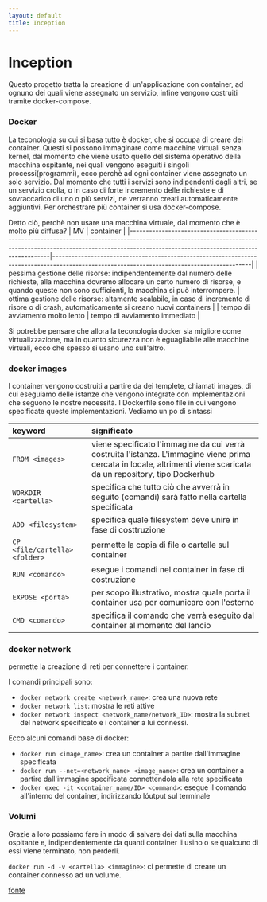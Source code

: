 ```yaml
---
layout: default
title: Inception
---
```


# Inception
Questo progetto tratta la creazione di un'applicazione con container, ad ognuno dei quali viene assegnato un servizio, infine vengono costruiti tramite docker-compose.

### Docker
La teconologia su cui si basa tutto è docker, che si occupa di creare dei container. Questi si possono immaginare come macchine virtuali senza kernel, dal momento che viene usato quello del sistema operativo della macchina ospitante, nei quali vengono eseguiti i singoli processi(programmi), ecco perchè ad ogni container viene assegnato un solo servizio.
Dal momento che tutti i servizi sono indipendenti dagli altri, se un servizio crolla, o in caso di forte incremento delle richieste e di sovraccarico di uno o più servizi, ne verranno creati automaticamente aggiuntivi.
Per orchestrare più container si usa docker-compose.

Detto ciò, perchè non usare una macchina virtuale, dal momento che è molto più diffusa?
| MV                                                                                                                                                                                                              | container                                                                                                                                  |
|-----------------------------------------------------------------------------------------------------------------------------------------------------------------------------------------------------------------|--------------------------------------------------------------------------------------------------------------------------------------------|
| pessima gestione delle risorse: indipendentemente dal numero delle richieste, alla macchina dovremo allocare un certo numero di risorse, e quando queste non sono sufficienti, la macchina si può interrompere. | ottima gestione delle risorse: altamente scalabile, in caso di incremento di risore o di crash, automaticamente si creano nuovi containers |
| tempo di avviamento molto lento                                                                                                                                                                                 | tempo di avviamento immediato                                                                                                              |

Si potrebbe pensare che allora la teconologia docker sia migliore come virtualizzazione, ma in quanto sicurezza non è eguagliabile alle macchine virtuali, ecco che spesso si usano uno sull'altro.

### docker images
I container vengono costruiti a partire da dei templete, chiamati images, di cui eseguiamo delle istanze che vengono integrate con implementazioni che seguono le nostre necessità.
I Dockerfile sono file in cui vengono specificate queste implementazioni. Vediamo un po di sintassi

| keyword | significato |
|:----------------------------------|:---------------------------------------------------------------------------------------|
| `FROM <images>` | viene specificato l'immagine da cui verrà costruita l'istanza. L'immagine viene prima cercata in locale, altrimenti viene scaricata da un repository, tipo Dockerhub |
| `WORKDIR <cartella>` | specifica che tutto ciò che avverrà in seguito (comandi) sarà fatto nella cartella specificata |
| `ADD <filesystem>` | specifica quale filesystem deve unire in fase di costtruzione |
| `CP <file/cartella> <folder>` | permette la copia di file o cartelle sul container |
| `RUN <comando>` | esegue i comandi nel container in fase di costruzione |
| `EXPOSE <porta>` | per scopo illustrativo, mostra quale porta il container usa per comunicare con l'esterno |
| `CMD <comando>`  | specifica il comando che verrà eseguito dal container al momento del lancio |
  
### docker network
permette la creazione di reti per connettere i container. 

I comandi principali sono:
- `docker network create <network_name>`: crea una nuova rete 
- `docker network list`: mostra le reti attive
- `docker network inspect <network_name/network_ID>`: mostra la subnet del network specificato e i container a lui connessi.
  
Ecco alcuni comandi base di docker:
- `docker run <image_name>`: crea un container a partire dall'immagine specificata
- `docker run --net=<network_name> <image_name>`: crea un container a partire dall'immagine specificata connettendola alla rete specificata
- `docker exec -it <container_name/ID> <command>`: esegue il comando all'interno del container, indirizzando lóutput sul terminale
  
### Volumi
Grazie a loro possiamo fare in modo di salvare dei dati sulla macchina ospitante e, indipendentemente da quanti container li usino o se qualcuno di essi viene terminato, non perderli.
  
`docker run -d -v <cartella> <immagine>`: ci permette di creare un container connesso ad un volume.
  
[fonte](https://www.freecodecamp.org/news/comprehensive-introductory-guide-to-docker-vms-and-containers-4e42a13ee103/)

